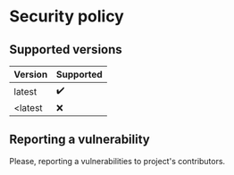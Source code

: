 # Security policy

## Supported versions

| Version | Supported |
| ------- | --------- |
| latest  | ✔️        |
| <latest | ❌        |

## Reporting a vulnerability

Please, reporting a vulnerabilities to project's contributors.
